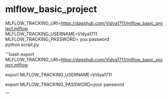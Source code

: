 # mlflow_basic_project
MLFLOW_TRACKING_URI=https://dagshub.com/Vidya1711/mlflow_basic_project.mlflow \
MLFLOW_TRACKING_USERNAME=Vidya1711 \
MLFLOW_TRACKING_PASSWORD= you password \
python script.py



'''bash 
export MLFLOW_TRACKING_URI=https://dagshub.com/Vidya1711/mlflow_basic_project.mlflow

export MLFLOW_TRACKING_USERNAME=Vidya1711

export MLFLOW_TRACKING_PASSWORD=your password

'''